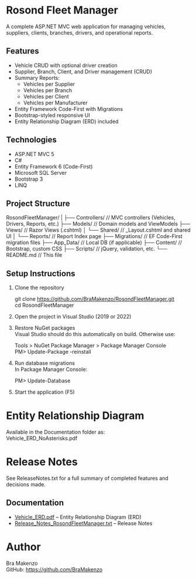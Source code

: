# Rosond Fleet Manager

A complete ASP.NET MVC web application for managing vehicles, suppliers, clients, branches, drivers, and operational reports.

## Features

- Vehicle CRUD with optional driver creation
- Supplier, Branch, Client, and Driver management (CRUD)
- Summary Reports:
  - Vehicles per Supplier
  - Vehicles per Branch
  - Vehicles per Client
  - Vehicles per Manufacturer
- Entity Framework Code-First with Migrations
- Bootstrap-styled responsive UI
- Entity Relationship Diagram (ERD) included

## Technologies

- ASP.NET MVC 5
- C#
- Entity Framework 6 (Code-First)
- Microsoft SQL Server
- Bootstrap 3
- LINQ

## Project Structure

RosondFleetManager/
|
├── Controllers/           // MVC controllers (Vehicles, Drivers, Reports, etc.)
├── Models/                // Domain models and ViewModels
├── Views/                 // Razor Views (.cshtml)
│   └── Shared/            // _Layout.cshtml and shared UI
│   └── Reports/           // Report Index page
├── Migrations/            // EF Code-First migration files
├── App_Data/              // Local DB (if applicable)
├── Content/               // Bootstrap, custom CSS
├── Scripts/               // jQuery, validation, etc.
└── README.md              // This file

## Setup Instructions

1. Clone the repository

   git clone https://github.com/BraMakenzo/RosondFleetManager.git  
   cd RosondFleetManager

2. Open the project in Visual Studio (2019 or 2022)

3. Restore NuGet packages  
   Visual Studio should do this automatically on build. Otherwise use:

   Tools > NuGet Package Manager > Package Manager Console  
   PM> Update-Package -reinstall

4. Run database migrations  
   In Package Manager Console:

   PM> Update-Database

5. Start the application (F5)

# Entity Relationship Diagram

Available in the Documentation folder as:  
Vehicle_ERD_NoAsterisks.pdf

# Release Notes

See ReleaseNotes.txt for a full summary of completed features and decisions made.
##  Documentation

- [Vehicle_ERD.pdf](Documentation/Vehicle_ERD.pdf) – Entity Relationship Diagram (ERD)
- [Release_Notes_RosondFleetManager.txt](Documentation/Release_Notes_RosondFleetManager.txt) – Release Notes


# Author

Bra Makenzo  
GitHub: https://github.com/BraMakenzo
